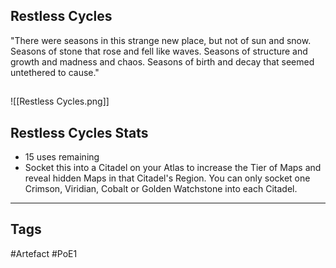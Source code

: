 ## Restless Cycles
"There were seasons in this strange new place, but not of sun and snow.
Seasons of stone that rose and fell like waves.
Seasons of structure and growth and madness and chaos.
Seasons of birth and decay that seemed untethered to cause."
##
![[Restless Cycles.png]]
## Restless Cycles Stats
- 15 uses remaining
- Socket this into a Citadel on your Atlas to increase the Tier of Maps and reveal hidden Maps in that Citadel's Region. You can only socket one Crimson, Viridian, Cobalt or Golden Watchstone into each Citadel.


---
## Tags
#Artefact
#PoE1